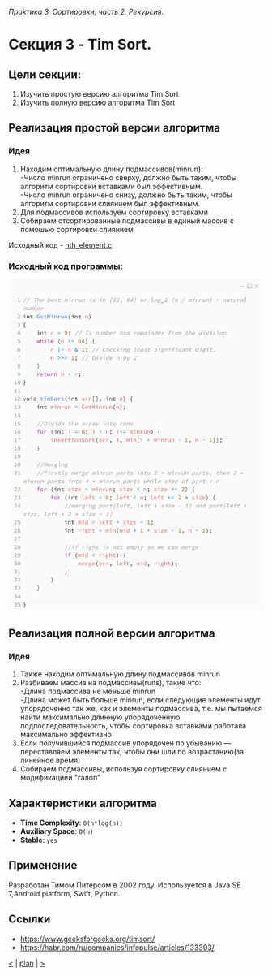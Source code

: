 ﻿_Практика 3. Сортировки, часть 2. Рекурсия._

# Cекция 3 - Tim Sort.

## Цели секции:

1. Изучить простую версию алгоритма Tim Sort
2. Изучить полную версию алгоритма Tim Sort

## Реализация простой версии алгоритма
### Идея
1. Находим оптимальную длину подмассивов(minrun):\
-Число minrun ограничено сверху, должно быть таким, чтобы алгоритм сортировки вставками был эффективным.\
-Число minrun ограничено снизу, должно быть таким, чтобы алгоритм сортировки слиянием был эффективным.
2. Для подмассивов используем сортировку вставками
3. Собираем отсортированные подмассивы в единый массив с помошью сортировки слиянием

Исходный код - [nth_element.c](../src/nth_element.c)

### Исходный код программы:

![](images/timsort_code.png)


## Реализация полной версии алгоритма
### Идея
1. Также находим оптимальную длину подмассивов minrun
2. Разбиваем массив на подмассивы(runs), такие что:\
-Длина подмассива не меньше minrun\
-Длина может быть больше minrun, если следующие элементы идут упорядоченно так же, как и элементы подмассива, т.е. мы пытаемся найти максимально длинную упорядоченную подпоследовательность, чтобы сортировка вставками работала максимально эффективно
3. Если получившийся подмассив упорядочен по убыванию — переставляем элементы так, чтобы они шли по возрастанию(за линейное время)
4. Собираем подмассивы, используя сортировку слиянием с модификацией "галоп"

## Характеристики алгоритма

* **Time Complexity**: `O(n*log(n))`
* **Auxiliary Space**: `O(n)`
* **Stable**: `yes`

## Применение

Разработан Тимом Питерсом в 2002 году. Используется в Java SE 7,Android platform, Swift, Python.

## Ссылки

* https://www.geeksforgeeks.org/timsort/
* https://habr.com/ru/companies/infopulse/articles/133303/

[<](2.md) | [plan](../practice.md) | [>](3.md)

